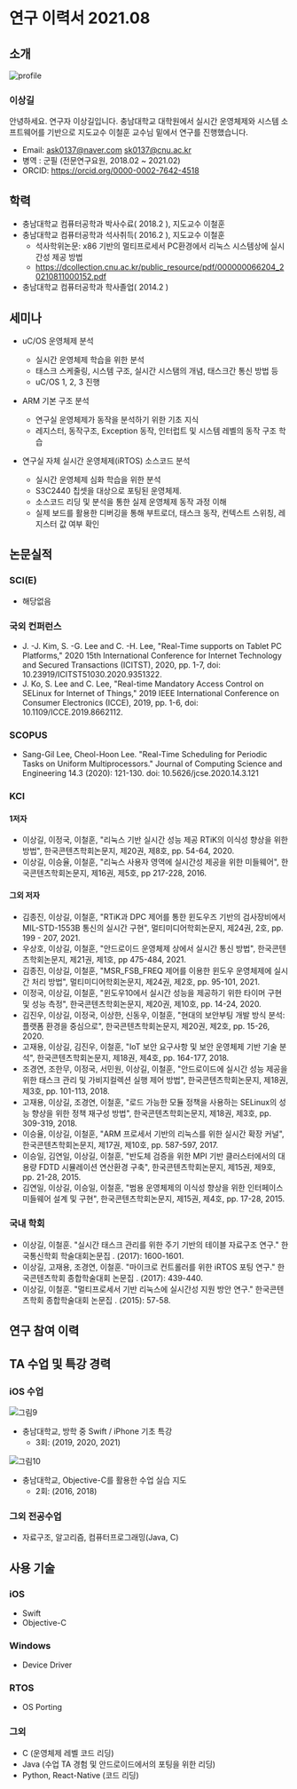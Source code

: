 # 연구 이력서 2021.08

## 소개
![profile](https://user-images.githubusercontent.com/55435124/127426553-22d0a1f3-fc71-46af-b763-547e77c3fcb2.jpg)
### 이상길
안녕하세요. 연구자 이상길입니다. 
충남대학교 대학원에서 실시간 운영체제와 시스템 소프트웨어를 기반으로 
지도교수 이철훈 교수님 밑에서 연구를 진행했습니다. 

- Email: ask0137@naver.com  sk0137@cnu.ac.kr
- 병역 : 군필 (전문연구요원, 2018.02 ~ 2021.02)
- ORCID: https://orcid.org/0000-0002-7642-4518

## 학력
- 충남대학교 컴퓨터공학과 박사수료( 2018.2 ), 지도교수 이철훈
- 충남대학교 컴퓨터공학과 석사취득( 2016.2 ), 지도교수 이철훈
	- 석사학위논문: x86 기반의 멀티프로세서 PC환경에서 리눅스 시스템상에 실시간성 제공 방법
	- https://dcollection.cnu.ac.kr/public_resource/pdf/000000066204_20210811000152.pdf
- 충남대학교 컴퓨터공학과 학사졸업( 2014.2 )

## 세미나 
- uC/OS 운영체제 분석
	- 실시간 운영체제 학습을 위한 분석
	- 태스크 스케줄링, 시스템 구조, 실시간 시스탬의 개념, 태스크간 통신 방법 등
	- uC/OS 1, 2, 3 진행 
	
- ARM 기본 구조 분석 
	- 연구실 운영체제가 동작을 분석하기 위한 기초 지식 
	- 레지스터, 동작구조, Exception 동작, 인터럽트 및 시스템 레벨의 동작 구조 학습
	
- 연구실 자체 실시간 운영체제(iRTOS) 소스코드 분석 
	- 실시간 운영체제 심화 학습을 위한 분석 
	- S3C2440 칩셋을 대상으로 포팅된 운영체제.
	- 소스코드 리딩 및 분석을 통한 실제 운영체제 동작 과정 이해 
	- 실제 보드를 활용한 디버깅을 통해 부트로더, 태스크 동작, 컨텍스트 스위칭, 레지스터 값 여부 확인 
	
## 논문실적
### SCI(E) 
- 해당없음 

### 국외 컨퍼런스
- J. -J. Kim, S. -G. Lee and C. -H. Lee, "Real-Time supports on Tablet PC Platforms," 2020 15th International Conference for Internet Technology and Secured Transactions (ICITST), 2020, pp. 1-7, doi: 10.23919/ICITST51030.2020.9351322.
- J. Ko, S. Lee and C. Lee, "Real-time Mandatory Access Control on SELinux for Internet of Things," 2019 IEEE International Conference on Consumer Electronics (ICCE), 2019, pp. 1-6, doi: 10.1109/ICCE.2019.8662112.


### SCOPUS
- Sang-Gil Lee, Cheol-Hoon Lee. "Real-Time Scheduling for Periodic Tasks on Uniform Multiprocessors." Journal of Computing Science and Engineering 14.3 (2020): 121-130. doi: 10.5626/jcse.2020.14.3.121

### KCI 
#### 1저자 
- 이상길, 이정국, 이철훈, "리눅스 기반 실시간 성능 제공 RTiK의 이식성 향상을 위한 방법", 한국콘텐츠학회논문지, 제20권, 제8호, pp. 54-64, 2020.
- 이상길, 이승율, 이철훈, "리눅스 사용자 영역에 실시간성 제공을 위한 미들웨어", 한국콘텐츠학회논문지, 제16권, 제5호, pp 217-228, 2016. 

#### 그외 저자 
- 김종진, 이상길, 이철훈, "RTiK과 DPC 제어를 통한 윈도우즈 기반의 검사장비에서 MIL-STD-1553B 통신의 실시간 구현", 멀티미디어학회논문지, 제24권, 2호, pp. 199 - 207, 2021.
- 우상호, 이상길, 이철훈, "안드로이드 운영체제 상에서 실시간 통신 방법", 한국콘텐츠학회논문지, 제21권, 제1호, pp 475-484, 2021. 
- 김종진, 이상길, 이철훈, "MSR_FSB_FREQ 제어를 이용한 윈도우 운영체제에 실시간 처리 방법", 멀티미디어학회논문지, 제24권, 제2호, pp. 95-101, 2021.
- 이정국, 이상길, 이철훈, "윈도우10에서 실시간 성능을 제공하기 위한 타이머 구현 및 성능 측정", 한국콘텐츠학회논문지, 제20권, 제10호, pp. 14-24, 2020. 
- 김진우, 이상길, 이정국, 이상한, 신동우, 이철훈, "현대의 보안부팅 개발 방식 분석: 플랫폼 환경을 중심으로", 한국콘텐츠학회논문지, 제20권, 제2호, pp. 15-26, 2020.
- 고재용, 이상길, 김진우, 이철훈, "IoT 보안 요구사항 및 보안 운영체제 기반 기술 분석", 한국콘텐츠학회논문지, 제18권, 제4호, pp. 164-177, 2018.
- 조경연, 조한무, 이정국, 서민원, 이상길, 이철훈, "안드로이드에 실시간 성능 제공을 위한 태스크 관리 및 가비지컬렉션 실행 제어 방법", 한국콘텐츠학회논문지, 제18권, 제3호, pp. 101-113, 2018.
- 고재용, 이상길, 조경연, 이철훈, "로드 가능한 모듈 정책을 사용하는 SELinux의 성능 향상을 위한 정책 재구성 방법", 한국콘텐츠학회논문지, 제18권, 제3호, pp. 309-319, 2018.
- 이승율, 이상길, 이철훈, "ARM 프로세서 기반의 리눅스를 위한 실시간 확장 커널", 한국콘텐츠학회논문지, 제17권, 제10호, pp. 587-597, 2017.
- 이승일, 김연일, 이상길, 이철훈, "반도체 검증을 위한 MPI 기반 클러스터에서의 대용량 FDTD 시뮬레이션 연산환경 구축", 한국콘텐츠학회논문지, 제15권, 제9호, pp. 21-28, 2015.
- 김연일, 이상길, 이승일, 이철훈, "범용 운영체제의 이식성 향상을 위한 인터페이스 미들웨어 설계 및 구현", 한국콘텐츠학회논문지, 제15권, 제4호, pp. 17-28, 2015.

### 국내 학회 
- 이상길, 이철훈. "실시간 태스크 관리를 위한 주기 기반의 테이블 자료구조 연구." 한국통신학회 학술대회논문집 . (2017): 1600-1601.
- 이상길, 고재용, 조경연, 이철훈. "마이크로 컨트롤러를 위한 iRTOS 포팅 연구." 한국콘텐츠학회 종합학술대회 논문집 . (2017): 439-440.
- 이상길, 이철훈. "멀티프로세서 기반 리눅스에 실시간성 지원 방안 연구." 한국콘텐츠학회 종합학술대회 논문집 . (2015): 57-58.

## 연구 참여 이력

## TA 수업 및 특강 경력

### iOS 수업 
![그림9](https://user-images.githubusercontent.com/55435124/127527872-8ff1779a-343a-4839-b09a-836c10375a5b.png)
- 충남대학교, 방학 중 Swift / iPhone 기초 특강
	- 3회: (2019, 2020, 2021)

![그림10](https://user-images.githubusercontent.com/55435124/127528482-2686c270-61ca-45e5-bb41-6e7bc420128f.png)
- 충남대학교, Objective-C를 활용한 수업 실습 지도 
	- 2회: (2016, 2018) 

### 그외 전공수업
- 자료구조, 알고리즘, 컴퓨터프로그래밍(Java, C)

## 사용 기술 
### iOS
- Swift 
- Objective-C

### Windows 
- Device Driver

### RTOS
- OS Porting 

### 그외
- C (운영체제 레벨 코드 리딩)
- Java (수업 TA 경험 및 안드로이드에서의 포팅을 위한 리딩) 
- Python, React-Native (코드 리딩)


